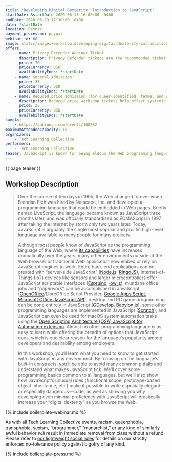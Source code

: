 ```yaml
---
title: "Developing Digital Dexterity: Introduction to JavaScript"
startDate: &startDate 2020-06-13 16:00:00 -0400
endDate: 2020-06-13 17:30:00 -0400
date: *startDate
location: Remote
payment_processor: paypal
webinar_id: 68
image: static/images/workshop.developing-digital-dexterity-introduction-to-javascript.rectangle.jpg
offers:
    - name: Privacy Defender Webinar Ticket
      description: Privacy Defender tickets are the recommended ticket type for those who can afford to help fund the digital security and online privacy advocacy communities with their financial resources, are attending the workshop with the support of their employers or other backers, or have other resources available to them. Purchasing tickets at this level makes it possible for us to offer reduced price tickets to those in need.
      price: 70
      priceCurrency: USD
      availabilityEnds: *startDate
    - name: General Admission
      price: 35
      priceCurrency: USD
      availabilityEnds: *startDate
    - name: Reduced price admission (for queer-identified, femme, and BIPOC people)
      description: Reduced price workshop tickets help offset systemic biases prevalent in society and in the technology sector especially.
      price: 25
      priceCurrency: USD
      availabilityEnds: *startDate
sameAs:
    - https://gobrunch.com/events/100782
maximumAttendeeCapacity: 15
organizers:
    - Tech Learning Collective
performers:
    - Tech Learning Collective
teaser: JavaScript is known for being &ldquo;the Web programming language,&rdquo; and while its capabilities in a Web browser have grown considerably, today JavaScript can also be used to automate mundane office jobs (e.g., Google Apps Script, Microsoft Office&rsquo;s JavaScript API), develop PC games (using GDevelop), and much more. Learn what you need to know to get started with JavaScript in any environment in this workshop covering some common programming concepts as well as the quirks of the JavaScript language itself (functional scope, prototype-based object inheritance, etc.) so you can increase your digital dexterity whether in a Web browser, office job, or your own project.
---
```


{{ page.teaser }}

## Workshop Description

> Over the course of ten days in 1995, the Web changed forever when Brendan Eich was hired by Netscape, Inc. and developed a programming language that could be embedded in Web pages. Briefly named LiveScript, the language became known as JavaScript three months later, and was officially standardized as ECMAScript in 1997 after taking the Internet by storm only two years later. Today, JavaScript is arguably the single most popular and prolific high-level language available to many people for many projects.
>
> Although most people know of JavaScript as the programming language of the Web, where [its capabilities](https://developer.mozilla.org/en-US/docs/Web/API) have increased dramatically over the years, many other environments outside of the Web browser or traditional Web application now embed or rely on JavaScript engines to work. Entire back-end applications can be created with &ldquo;server-side JavaScript&rdquo; ([Node.js](https://nodejs.org/), [RingoJS](https://www.ringojs.org/)), Internet-of-Things (IoT) devices like sensors and larger microcontrollers offer JavaScript scriptable interfaces ([Espruino](https://www.espruino.com/), [low.js](https://www.neonious.com/lowjs/)), mundane office jobs and &ldquo;paperwork&rdquo; can be accomplished in JavaScript ([OpenOffice](https://wiki.openoffice.org/wiki/Documentation/DevGuide/Scripting/JavaScript_Editor)/LibreOffice Script Provider, [Google Apps Script](https://developers.google.com/apps-script/), [Microsoft Office JavaScript API](https://docs.microsoft.com/en-us/javascript/api/overview)), desktop and PC game programming can be done entirely in JavaScript ([GDevelop](https://gdevelop-app.com/javascript-game-engine/), [Babylon.js](https://www.babylonjs.com/)), some other programming languages are implemented in JavaScript ([Scratch](https://scratch.mit.edu/)), and JavaScript can even be used for macOS system automation tasks using the [Open Scripting Architecture (OSA) JavaScript for Automation extension](https://en.wikipedia.org/wiki/AppleScript#Open_Scripting_Architecture). Almost no other programming language is as easy to learn while offering the breadth of options that JavaScript does, which is one clear reason for the language&rsquo;s popularity among developers and desirability among employers.
>
> In this workshop, you&rsquo;ll learn what you need to know to get started with JavaScript in any environment. By focusing on the language&rsquo;s built-in constructs, you&rsquo;ll be able to avoid many common pitfalls and understand what makes JavaScript tick. We&rsquo;ll cover some programming basics common to all languages, but we&rsquo;ll also show how JavaScript&rsquo;s unusual rules (functional scope, prototype-based object inheritance, etc.) make it possible to write especially elegant&mdash;or especially dangerous&mdash;code, as well as showing you why developing even minimal proficiency with JavaScript will drastically increase your &ldquo;digital dexterity&rdquo; as you browse the Web.

{% include boilerplate-webinar.md %}

As with all Tech Learning Collective events, racism, queerphobia, transphobia, sexism, &ldquo;brogrammer,&rdquo; &ldquo;manarchist,&rdquo; or any kind of similarly awful behavior *will* result in immediate removal from class without a refund. Please refer to [our lightweight social rules](https://github.com/AnarchoTechNYC/meta/wiki/Social-rules) for details on our strictly enforced no-tolerance policy against bigotry of any kind.

{% include boilerplate-press.md %}
